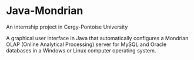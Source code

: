 # Java-Mondrian
An internship project in Cergy-Pontoise University

A graphical user interface in Java that automatically configures a Mondrian OLAP (Online Analytical Processing) server for MySQL and Oracle databases in a Windows or Linux computer operating system.
